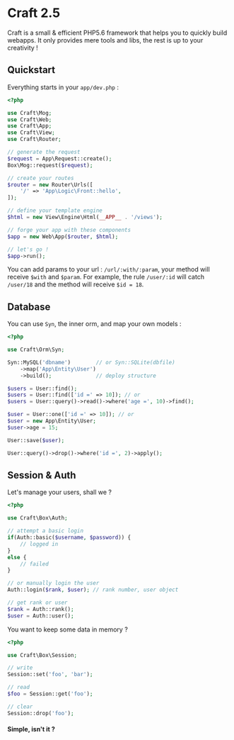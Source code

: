 # Craft 2.5

Craft is a small & efficient PHP5.6 framework that helps you to quickly build webapps.
It only provides mere tools and libs, the rest is up to your creativity !


## Quickstart

Everything starts in your `app/dev.php` :

```php
<?php

use Craft\Mog;
use Craft\Web;
use Craft\App;
use Craft\View;
use Craft\Router;

// generate the request
$request = App\Request::create();
Box\Mog::request($request);

// create your routes
$router = new Router\Urls([
    '/' => 'App\Logic\Front::hello',
]);

// define your template engine
$html = new View\Engine\Html(__APP__ . '/views');

// forge your app with these components
$app = new Web\App($router, $html);

// let's go !
$app->run();
```

You can add params to your url : `/url/:with/:param`, your method will receive `$with` and `$param`.
For example, the rule `/user/:id` will catch `/user/18` and the method will receive `$id = 18`.


## Database

You can use `Syn`, the inner orm, and map your own models :

```php
<?php

use Craft\Orm\Syn;

Syn::MySQL('dbname')        // or Syn::SQLite(dbfile)
    ->map('App\Entity\User')
    ->build();              // deploy structure

$users = User::find();
$users = User::find(['id =' => 10]); // or
$users = User::query()->read()->where('age =', 10)->find();

$user = User::one(['id =' => 10]); // or
$user = new App\Entity\User;
$user->age = 15;

User::save($user);

User::query()->drop()->where('id =', 2)->apply();
```

## Session & Auth

Let's manage your users, shall we ?

```php
<?php

use Craft\Box\Auth;

// attempt a basic login
if(Auth::basic($username, $password)) {
    // logged in
}
else {
    // failed
}

// or manually login the user
Auth::login($rank, $user); // rank number, user object

// get rank or user
$rank = Auth::rank();
$user = Auth::user();

```

You want to keep some data in memory ?

```php
<?php

use Craft\Box\Session;

// write
Session::set('foo', 'bar');

// read
$foo = Session::get('foo');

// clear
Session::drop('foo');
```

#### Simple, isn't it ?